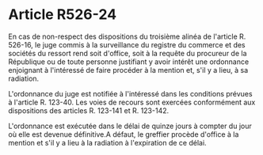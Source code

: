 # Article R526-24

En cas de non-respect des dispositions du troisième alinéa de l'article R. 526-16, le juge commis à la surveillance du registre du commerce et des sociétés du ressort rend soit d'office, soit à la requête du procureur de la République ou de toute personne justifiant y avoir intérêt une ordonnance enjoignant à l'intéressé de faire procéder à la mention et, s'il y a lieu, à sa radiation.

L'ordonnance du juge est notifiée à l'intéressé dans les conditions prévues à l'article R. 123-40. Les voies de recours sont exercées conformément aux dispositions des articles R. 123-141 et R. 123-142.

L'ordonnance est exécutée dans le délai de quinze jours à compter du jour où elle est devenue définitive.A défaut, le greffier procède d'office à la mention et s'il y a lieu à la radiation à l'expiration de ce délai.
